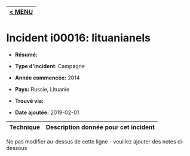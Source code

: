 |[< MENU](../README.md)|
|---|
# Incident i00016: lituanianels

* **Résumé:**

* **Type d'incident**: Campagne

* **Année commencée:** 2014

* **Pays:** Russie, Lituanie

* **Trouvé via:**

* **Date ajoutée:** 2019-02-01
 

|Technique |Description donnée pour cet incident |
|--------- |------------------------- |


Ne pas modifier au-dessus de cette ligne - veuillez ajouter des notes ci-dessous